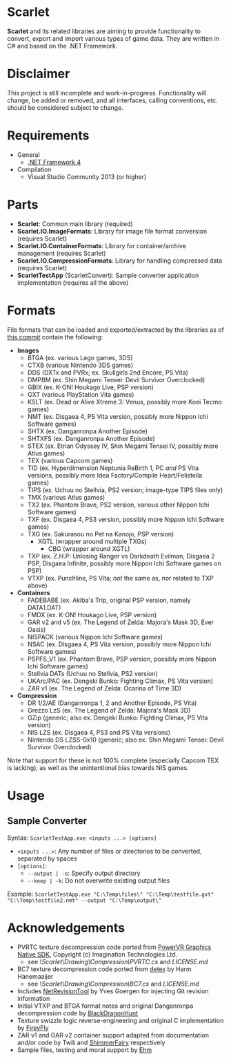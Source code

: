 Scarlet
=======
__Scarlet__ and its related libraries are aiming to provide functionality to convert, export and import various types of game data. They are written in C# and based on the .NET Framework.

Disclaimer
==========
This project is still incomplete and work-in-progress. Functionality will change, be added or removed, and all interfaces, calling conventions, etc. should be considered subject to change.

Requirements
============
* General
  * [.NET Framework 4](http://www.microsoft.com/en-US/download/details.aspx?id=17718)
* Compilation
  * Visual Studio Community 2013 (or higher)

Parts
=====
* __Scarlet__: Common main library (required)
* __Scarlet.IO.ImageFormats__: Library for image file format conversion (requires Scarlet)
* __Scarlet.IO.ContainerFormats__: Library for container/archive management (requires Scarlet)
* __Scarlet.IO.CompressionFormats__: Library for handling compressed data (requires Scarlet)
* __ScarletTestApp__ (ScarletConvert): Sample converter application implementation (requires all the above)

Formats
=======
File formats that can be loaded and exported/extracted by the libraries as of [this commit](https://github.com/xdanieldzd/Scarlet/tree/30ff7d03987ced0613344a57d39cccf98f728ccf) contain the following:

* __Images__
  * BTGA (ex. various Lego games, 3DS)
  * CTXB (various Nintendo 3DS games)
  * DDS (DXTx and PVRx; ex. Skullgirls 2nd Encore, PS Vita)
  * DMPBM (ex. Shin Megami Tensei: Devil Survivor Overclocked)
  * GBIX (ex. K-ON! Houkago Live, PSP version)
  * GXT (various PlayStation Vita games)
  * KSLT (ex. Dead or Alive Xtreme 3: Venus, possibly more Koei Tecmo games)
  * NMT (ex. Disgaea 4, PS Vita version, possibly more Nippon Ichi Software games)
  * SHTX (ex. Danganronpa Another Episode)
  * SHTXFS (ex. Danganronpa Another Episode)
  * STEX (ex. Etrian Odyssey IV, Shin Megami Tensei IV, possibly more Atlus games)
  * TEX (various Capcom games)
  * TID (ex. Hyperdimension Neptunia ReBirth 1, PC _and_ PS Vita versions, possibly more Idea Factory/Compile Heart/Felistella games)
  * TIPS (ex. Uchuu no Stellvia, PS2 version; image-type TIPS files only)
  * TMX (various Atlus games)
  * TX2 (ex. Phantom Brave, PS2 version, various other Nippon Ichi Software games)
  * TXF (ex. Disgaea 4, PS3 version, possibly more Nippon Ichi Software games)
  * TXG (ex. Sakurasou no Pet na Kanojo, PSP version)
    * XGTL (wrapper around multiple TXGs)
      * CBG (wrapper around XGTL)
  * TXP (ex. Z.H.P: Unlosing Ranger vs Darkdeath Evilman, Disgaea 2 PSP, Disgaea Infinite, possibly more Nippon Ichi Software games on PSP)
  * VTXP (ex. Punchline, PS Vita; _not_ the same as, nor related to TXP above)
* __Containers__
  * FADEBABE (ex. Akiba's Trip, original PSP version, namely DATA1.DAT)
  * FMDX (ex. K-ON! Houkago Live, PSP version)
  * GAR v2 and v5 (ex. The Legend of Zelda: Majora's Mask 3D, Ever Oasis)
  * NISPACK (various Nippon Ichi Software games)
  * NSAC (ex. Disgaea 4, PS Vita version, possibly more Nippon Ichi Software games)
  * PSPFS_V1 (ex. Phantom Brave, PSP version, possibly more Nippon Ichi Software games)
  * Stellvia DATs (Uchuu no Stellvia, PS2 version)
  * UKArc/PAC (ex. Dengeki Bunko: Fighting Climax, PS Vita version)
  * ZAR v1 (ex. The Legend of Zelda: Ocarina of Time 3D)
* __Compression__
  * DR 1/2/AE (Danganronpa 1, 2 and Another Episode, PS Vita)
  * Grezzo LzS (ex. The Legend of Zelda: Majora's Mask 3D)
  * GZip (generic; also ex. Dengeki Bunko: Fighting Climax, PS Vita version)
  * NIS LZS (ex. Disgaea 4, PS3 and PS Vita versions)
  * Nintendo DS LZSS-0x10 (generic; also ex. Shin Megami Tensei: Devil Survivor Overclocked)

Note that support for these is not 100% complete (especially Capcom TEX is lacking), as well as the unintentional bias towards NIS games.

Usage
=====
Sample Converter
----------------
Syntax: `ScarletTestApp.exe <inputs ...> [options]`
* `<inputs ...>`: Any number of files or directories to be converted, separated by spaces
* `[options]`:
  * `--output | -o`: Specify output directory
  * `--keep | -k`: Do not overwrite existing output files

Example: `ScarletTestApp.exe "C:\Temp\files\" "C:\Temp\testfile.gxt" "C:\Temp\testfile2.nmt" --output "C:\Temp\output\"`

Acknowledgements
================
* PVRTC texture decompression code ported from [PowerVR Graphics Native SDK](https://github.com/powervr-graphics/Native_SDK), Copyright (c) Imagination Technologies Ltd.
  * see *\Scarlet\Drawing\Compression\PVRTC.cs* and *LICENSE.md*
* BC7 texture decompression code ported from [detex](https://github.com/hglm/detex) by Harm Hanemaaijer
  * see *\Scarlet\Drawing\Compression\BC7.cs* and *LICENSE.md*
* Includes [NetRevisionTool](http://unclassified.software/apps/netrevisiontool) by Yves Goergen for injecting Git revision information
* Initial VTXP and BTGA format notes and original Danganronpa decompression code by [BlackDragonHunt](https://github.com/BlackDragonHunt)
* Texture swizzle logic reverse-engineering and original C implementation by [FireyFly](https://github.com/FireyFly)
* ZAR v1 and GAR v2 container support adapted from documentation and/or code by Twili and [ShimmerFairy](https://github.com/ShimmerFairy) respectively
* Sample files, testing and moral support by [Ehm](https://twitter.com/OtherEhm)
